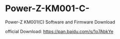 # Power-Z-KM001-C-
Power-Z KM001(C) Software and Firmware Download

official Download: https://pan.baidu.com/s/1o7AbkYe
